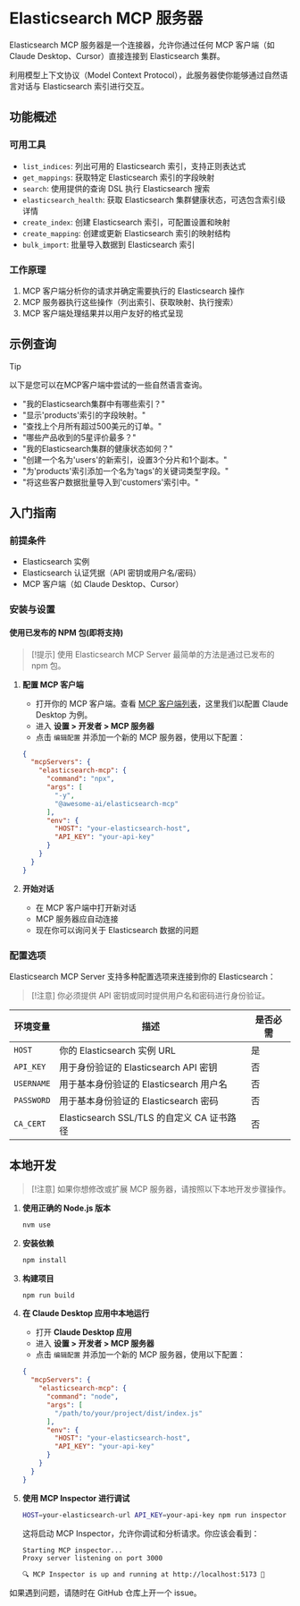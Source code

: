 # Elasticsearch MCP 服务器

Elasticsearch MCP 服务器是一个连接器，允许你通过任何 MCP 客户端（如 Claude Desktop、Cursor）直接连接到 Elasticsearch 集群。

利用模型上下文协议（Model Context Protocol），此服务器使你能够通过自然语言对话与 Elasticsearch 索引进行交互。

## 功能概述

### 可用工具

* `list_indices`: 列出可用的 Elasticsearch 索引，支持正则表达式
* `get_mappings`: 获取特定 Elasticsearch 索引的字段映射
* `search`: 使用提供的查询 DSL 执行 Elasticsearch 搜索
* `elasticsearch_health`: 获取 Elasticsearch 集群健康状态，可选包含索引级详情
* `create_index`: 创建 Elasticsearch 索引，可配置设置和映射
* `create_mapping`: 创建或更新 Elasticsearch 索引的映射结构
* `bulk_import`: 批量导入数据到 Elasticsearch 索引

### 工作原理

1. MCP 客户端分析你的请求并确定需要执行的 Elasticsearch 操作
2. MCP 服务器执行这些操作（列出索引、获取映射、执行搜索）
3. MCP 客户端处理结果并以用户友好的格式呈现

## 示例查询

> [!TIP]
> 以下是您可以在MCP客户端中尝试的一些自然语言查询。

* "我的Elasticsearch集群中有哪些索引？"
* "显示'products'索引的字段映射。"
* "查找上个月所有超过500美元的订单。"
* "哪些产品收到的5星评价最多？"
* "我的Elasticsearch集群的健康状态如何？"
* "创建一个名为'users'的新索引，设置3个分片和1个副本。"
* "为'products'索引添加一个名为'tags'的关键词类型字段。"
* "将这些客户数据批量导入到'customers'索引中。"

## 入门指南

### 前提条件

* Elasticsearch 实例
* Elasticsearch 认证凭据（API 密钥或用户名/密码）
* MCP 客户端（如 Claude Desktop、Cursor）

### 安装与设置

#### 使用已发布的 NPM 包(即将支持)

> [!提示]
> 使用 Elasticsearch MCP Server 最简单的方法是通过已发布的 npm 包。

1. **配置 MCP 客户端**
   - 打开你的 MCP 客户端。查看 [MCP 客户端列表](https://modelcontextprotocol.io/clients)，这里我们以配置 Claude Desktop 为例。
   - 进入 **设置 > 开发者 > MCP 服务器**
   - 点击 `编辑配置` 并添加一个新的 MCP 服务器，使用以下配置：

   ```json
   {
     "mcpServers": {
       "elasticsearch-mcp": {
         "command": "npx",
         "args": [
           "-y",
           "@awesome-ai/elasticsearch-mcp"
         ],
         "env": {
           "HOST": "your-elasticsearch-host",
           "API_KEY": "your-api-key"
         }
       }
     }
   }
   ```

2. **开始对话**
   - 在 MCP 客户端中打开新对话
   - MCP 服务器应自动连接
   - 现在你可以询问关于 Elasticsearch 数据的问题

### 配置选项

Elasticsearch MCP Server 支持多种配置选项来连接到你的 Elasticsearch：

> [!注意]
> 你必须提供 API 密钥或同时提供用户名和密码进行身份验证。

| 环境变量 | 描述 | 是否必需 |
|---------------------|-------------|----------|
| `HOST` | 你的 Elasticsearch 实例 URL | 是 |
| `API_KEY` | 用于身份验证的 Elasticsearch API 密钥 | 否 |
| `USERNAME` | 用于基本身份验证的 Elasticsearch 用户名 | 否 |
| `PASSWORD` | 用于基本身份验证的 Elasticsearch 密码 | 否 |
| `CA_CERT` | Elasticsearch SSL/TLS 的自定义 CA 证书路径 | 否 |

## 本地开发

> [!注意]
> 如果你想修改或扩展 MCP 服务器，请按照以下本地开发步骤操作。

1. **使用正确的 Node.js 版本**
   ```bash
   nvm use
   ```

2. **安装依赖**
   ```bash
   npm install
   ```

3. **构建项目**
   ```bash
   npm run build
   ```

4. **在 Claude Desktop 应用中本地运行**
   - 打开 **Claude Desktop 应用**
   - 进入 **设置 > 开发者 > MCP 服务器**
   - 点击 `编辑配置` 并添加一个新的 MCP 服务器，使用以下配置：

   ```json
   {
     "mcpServers": {
       "elasticsearch-mcp": {
         "command": "node",
         "args": [
           "/path/to/your/project/dist/index.js"
         ],
         "env": {
           "HOST": "your-elasticsearch-host",
           "API_KEY": "your-api-key"
         }
       }
     }
   }
   ```

5. **使用 MCP Inspector 进行调试**
   ```bash
   HOST=your-elasticsearch-url API_KEY=your-api-key npm run inspector
   ```

   这将启动 MCP Inspector，允许你调试和分析请求。你应该会看到：

   ```bash
   Starting MCP inspector...
   Proxy server listening on port 3000

   🔍 MCP Inspector is up and running at http://localhost:5173 🚀
   ```

如果遇到问题，请随时在 GitHub 仓库上开一个 issue。 